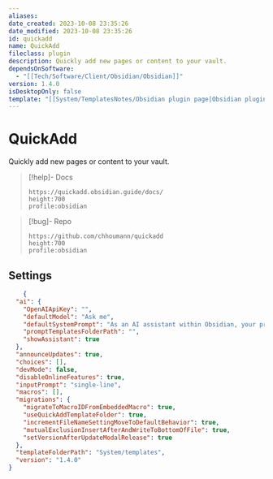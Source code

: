 ```yaml
---
aliases: 
date_created: 2023-10-08 23:35:26
date_modified: 2023-10-08 23:35:26
id: quickadd
name: QuickAdd
fileclass: plugin
description: Quickly add new pages or content to your vault.
dependsOnSoftware:
  - "[[Tech/Software/Client/Obsidian/Obsidian]]"
version: 1.4.0
isDesktopOnly: false
template: "[[System/TemplatesNotes/Obsidian plugin page|Obsidian plugin page]]"
---
```


# QuickAdd

Quickly add new pages or content to your vault.

>[!help]- Docs
>
>```gate  
>https://quickadd.obsidian.guide/docs/
>height:700
>profile:obsidian
>```

>[!bug]- Repo
>
>```gate  
>https://github.com/chhoumann/quickadd
>height:700
>profile:obsidian
>```

## Settings

```json
	{
  "ai": {
    "OpenAIApiKey": "",
    "defaultModel": "Ask me",
    "defaultSystemPrompt": "As an AI assistant within Obsidian, your primary goal is to help users manage their ideas and knowledge more effectively. Format your responses using Markdown syntax. Please use the [[Obsidian]] link format. You can write aliases for the links by writing [[Obsidian|the alias after the pipe symbol]]. To use mathematical notation, use LaTeX syntax. LaTeX syntax for larger equations should be on separate lines, surrounded with double dollar signs ($$). You can also inline math expressions by wrapping it in $ symbols. For example, use $$w_{ij}^{\text{new}}:=w_{ij}^{\text{current}}+etacdotdelta_jcdot x_{ij}$$ on a separate line, but you can write \"($eta$ = learning rate, $delta_j$ = error term, $x_{ij}$ = input)\" inline.",
    "promptTemplatesFolderPath": "",
    "showAssistant": true
  },
  "announceUpdates": true,
  "choices": [],
  "devMode": false,
  "disableOnlineFeatures": true,
  "inputPrompt": "single-line",
  "macros": [],
  "migrations": {
    "migrateToMacroIDFromEmbeddedMacro": true,
    "useQuickAddTemplateFolder": true,
    "incrementFileNameSettingMoveToDefaultBehavior": true,
    "mutualExclusionInsertAfterAndWriteToBottomOfFile": true,
    "setVersionAfterUpdateModalRelease": true
  },
  "templateFolderPath": "System/templates",
  "version": "1.4.0"
}
```
